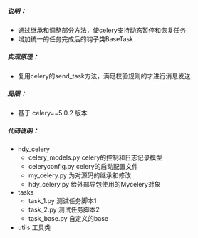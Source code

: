 ##### 说明：        

* 通过继承和调整部分方法，使celery支持动态暂停和恢复任务
* 增加统一的任务完成后的钩子类BaseTask

##### 实现原理：

* 复用celery的send_task方法，满足校验规则的才进行消息发送

##### 局限：   

* 基于 celery==5.0.2 版本



##### 代码说明：
* hdy_celery
  * celery_models.py   celery的控制和日志记录模型
  * celeryconfig.py   celery的启动配置文件
  * my_celery.py   为对源码的继承和修改
  * hdy_celery.py   给外部导包使用的Mycelery对象
* tasks 
  * task_1.py  测试任务脚本1
  * task_2.py 测试任务脚本2
  * task_base.py  自定义的base
* utils 工具类